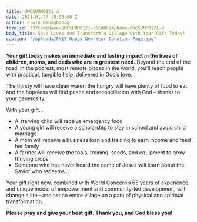 ```yaml
---
title: UWCSUMM0121-d
date: 2021-01-27 18:53:00 Z
author: Elwin Managbanag
form_id: 33?CampName=UWCSUMM0121-d&CADCampName=CWCSUMM0121-d
body_title: Save Lives and Transform a Village with Your Gift Today!
caption: "/uploads/FY19-Happy-New-Year-Donation-Page.jpg"
---
```


**Your gift today makes an immediate and lasting impact in the lives of children, moms, and dads who are in greatest need.** Beyond the end of the road, in the poorest, most remote places in the world, you’ll reach people with practical, tangible help, delivered in God’s love.

The thirsty will have clean water; the hungry will have plenty of food to eat, and the hopeless will find peace and reconciliation with God – thanks to your generosity.

With your gift...

*   A starving child will receive emergency food
*   A young girl will receive a scholarship to stay in school and avoid child marriage
*   A mom will receive a business loan and training to earn income and feed her family
*   A farmer will receive the tools, training, seeds, and equipment to grow thriving crops
*   Someone who has never heard the name of Jesus will learn about the Savior who redeems…

Your gift right now, combined with World Concern’s 65 years of experience, and unique model of empowerment and community-led development, will change a life—and set an entire village on a path of physical and spiritual transformation.

**Please pray and give your best gift. Thank you, and God bless you!**
